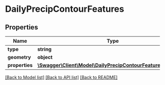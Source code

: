 # DailyPrecipContourFeatures

## Properties
Name | Type | Description | Notes
------------ | ------------- | ------------- | -------------
**type** | **string** |  | [optional] 
**geometry** | **object** |  | [optional] 
**properties** | [**\Swagger\Client\Model\DailyPrecipContourFeaturesProperties**](DailyPrecipContourFeaturesProperties.md) |  | [optional] 

[[Back to Model list]](../README.md#documentation-for-models) [[Back to API list]](../README.md#documentation-for-api-endpoints) [[Back to README]](../README.md)


